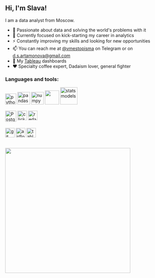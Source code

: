 <div style="margin:'0 20 0 0'">
  <h2>Hi, I'm Slava!</h2> 
  <p>I am a data analyst from Moscow.</p>

  <ul>
    <li>🔭 Passionate about data and solving the world's problems with it </li>
    <li>🌱 Currently focused on kick-starting my career in analytics</li>
    <li>⚡ Constantly improving my skills and looking for new opportunities</li>
    <li>📫 
      You can reach me at <a href="https://t.me/vmestopisma">@vmestopisma</a> on Telegram 
      or on <a href = "mailto: d.s.artamonova@gmail.com">d.s.artamonova@gmail.com</a>
    </li>
    <li>🌚 My <a href="https://public.tableau.com/app/profile/slava.artamonov">Tableau</a> dashboards</li>
    <li>❤️ Specialty coffee expert, Dadaism lover, general fighter</li>
  </ul>
  <div>
    <h3>Languages and tools:</h3>
    <img 
      src="https://s3.dualstack.us-east-2.amazonaws.com/pythondotorg-assets/media/community/logos/python-logo-only.png"
      width=35
      alt="python"
      >
    <img
      src="https://upload.wikimedia.org/wikipedia/commons/thumb/e/ed/Pandas_logo.svg/1024px-Pandas_logo.svg.png"
      height=40
      alt="pandas"
      >
    <img
      src="https://github.com/numpy/numpy/blob/main/branding/logo/primary/numpylogolight.png?raw=true"
      height=40
      alt="numpy"
    >
    <img
      src="https://seaborn.pydata.org/_images/logo-tall-lightbg.svg"
      width=45
      align=bottom
    >
    <img
      src="https://www.statsmodels.org/stable/_images/statsmodels-logo-v2.svg"
      width=55
      alt="statsmodels"
    >
    <br>
    <br>
    <img
      src="https://upload.wikimedia.org/wikipedia/commons/thumb/2/29/Postgresql_elephant.svg/993px-Postgresql_elephant.svg.png"
      width=35
      alt="Postgresql"
    >
    <img
      src="https://cdn.worldvectorlogo.com/logos/clickhouse.svg"
      height=30
      align=top
      alt="clickhouse"
    >
    <img
      src="https://camo.githubusercontent.com/3b1d4e0c6dd69807ac7fbb5634c9c833ee174eeb733d957163058a170819ca42/68747470733a2f2f7265646173682e696f2f6173736574732f696d616765732f6c6f676f2e706e67"
      height=30
      align=top
      alt="redash"
    >
    <br>
    <br>
    <img
      src="https://upload.wikimedia.org/wikipedia/commons/thumb/e/e0/Git-logo.svg/1280px-Git-logo.svg.png"
      height=30
      align=top
      alt="git"
    >
    <img
      src="https://upload.wikimedia.org/wikipedia/commons/d/de/AirflowLogo.png"
      height=30
      align=top
      alt="airflow"
    >
    <img
      src="https://logos-world.net/wp-content/uploads/2021/10/Tableau-Emblem.png"
      height=30
      align=top
      alt="tableau"
    >
  </div>
</div>
<br>
<br>
<img 
  src="https://media1.giphy.com/media/xUOwGj1jwTZq5Kh3Ko/giphy.gif?cid=ecf05e47q57kvpmni4pp1pk75bzzvaqgx750jqtitymw1q7r&ep=v1_gifs_search&rid=giphy.gif&ct=g" 
  width=400
  >
